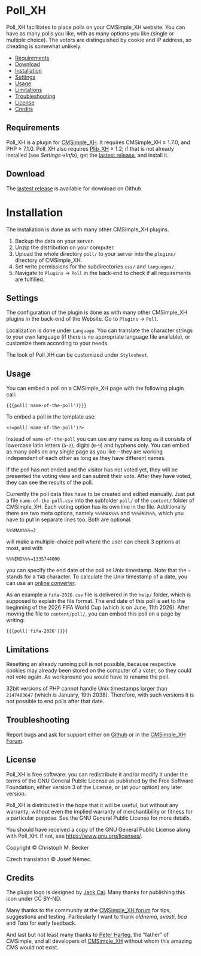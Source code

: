 # Poll_XH

Poll_XH facilitates to place polls on your CMSimple_XH website. You can have
as many polls you like, with as many options you like (single or multiple
choice). The voters are distinguished by cookie and IP address, so cheating
is somewhat unlikely.

- [Requirements](#requirements)
- [Download](#download)
- [Installation](#installation)
- [Settings](#settings)
- [Usage](#usage)
- [Limitations](#limitations)
- [Troubleshooting](#troubleshooting)
- [License](#license)
- [Credits](#credits)

## Requirements

Poll_XH is a plugin for [CMSimple_XH](https://www.cmsimple-xh.org/).
It requires CMSimple_XH ≥ 1.7.0, and PHP ≥ 7.1.0.
Poll_XH also requires [Plib_XH](https://github.com/cmb69/plib_xh) ≥ 1.2;
if that is not already installed (see *Settings*→*Info*),
get the [lastest release](https://github.com/cmb69/plib_xh/releases/latest),
and install it.

## Download

The [lastest release](https://github.com/cmb69/poll_xh/releases/latest)
is available for download on Github.

# Installation

The installation is done as with many other CMSimple_XH plugins.

1. Backup the data on your server.
1. Unzip the distribution on your computer.
1. Upload the whole directory `poll/` to your server into
   the `plugins/` directory of CMSimple_XH.
1. Set write permissions for the subdirectories `css/` and `languages/`.
1. Navigate to `Plugins` → `Poll` in the back-end to check
   if all requirements are fulfilled.

## Settings

The configuration of the plugin is done as with many other CMSimple_XH plugins
in the back-end of the Website. Go to `Plugins` → `Poll`.

Localization is done under `Language`. You can translate the character
strings to your own language (if there is no appropriate language file
available), or customize them according to your needs.

The look of Poll_XH can be customized under `Stylesheet`.

## Usage

You can embed a poll on a CMSimple_XH page with the following plugin call:

    {{{poll('name-of-the-poll')}}}

To embed a poll in the template use:

    <?=poll('name-of-the-poll')?>

Instead of `name-of-the-poll` you can use any name as long as it consists
of lowercase latin letters (`a`-`z`), digits (`0`-`9`) and hyphens only.
You can embed as many polls on any single page as you like –
they are working independent of each other as long as they have different names.

If the poll has not ended and the visitor has not voted yet, they will be
presented the voting view and can submit their vote. After they have voted,
they can see the results of the poll.

Currently the poll data files have to be created and edited manually.
Just put a file `name-of-the-poll.csv` into the subfolder
`poll/` of the `content/` folder of CMSimple_XH.
Each voting option has its own line in the file.
Additionally there are two meta options, namely `%%%MAX%%%` and `%%%END%%%`,
which you have to put in separate lines too. Both are optional.

    %%%MAX%%%→3

will make a multiple-choice poll where the user can check 3 options at most,
and with

    %%%END%%%→1335744000

you can specify the end date of the poll as Unix timestamp.
Note that the `→` stands for a `TAB` character.
To calculate the Unix timestamp of a date, you can use an
[online converter](https://www.onlineconversion.com/unix_time.htm).

As an example a `fifa-2026.csv` file is delivered in the
`help/` folder, which is supposed to explain the file format.
The end date of this poll is set to the beginning of the 2026 FIFA World Cup
(which is on June, 11th 2026).
After moving the file to `content/poll/`,
you can embed this poll on a page by writing:

    {{{poll('fifa-2026')}}}

## Limitations

Resetting an already running poll is not possible, because respective
cookies may already been stored on the computer of a voter, so they could
not vote again. As workaround you would have to rename the poll.

32bit versions of PHP cannot handle Unix timestamps larger than `2147483647`
(which is January, 19th 2038). Therefore, with such versions it is not
possible to end polls after that date.

## Troubleshooting

Report bugs and ask for support either on [Github](https://github.com/cmb69/imgzoom_xh/issues)
or in the [CMSimple_XH Forum](https://cmsimpleforum.com/).

## License

Poll_XH is free software: you can redistribute it and/or modify it
under the terms of the GNU General Public License as published
by the Free Software Foundation, either version 3 of the License,
or (at your option) any later version.

Poll_XH is distributed in the hope that it will be useful,
but without any warranty; without even the implied warranty of merchantibility
or fitness for a particular purpose.
See the GNU General Public License for more details.

You should have received a copy of the GNU General Public License
along with Poll_XH. If not, see https://www.gnu.org/licenses/.

Copyright © Christoph M. Becker

Czech translation © Josef Němec.

## Credits

The plugin logo is designed by [Jack Cai](https://www.doublejdesign.co.uk/).
Many thanks for publishing this icon under CC BY-ND.

Many thanks to the community at the [CMSimple_XH forum](https://www.cmsimpleforum.com)
for tips, suggestions and testing. Particularly I want to thank
*oldnema*, *svasti*, *bca* and *Tata* for early feedback.

And last but not least many thanks to [Peter Harteg](https://www.harteg.dk/),
the “father” of CMSimple, and all developers of [CMSimple_XH](https://www.cmsimple-xh.org/)
without whom this amazing CMS would not exist.
